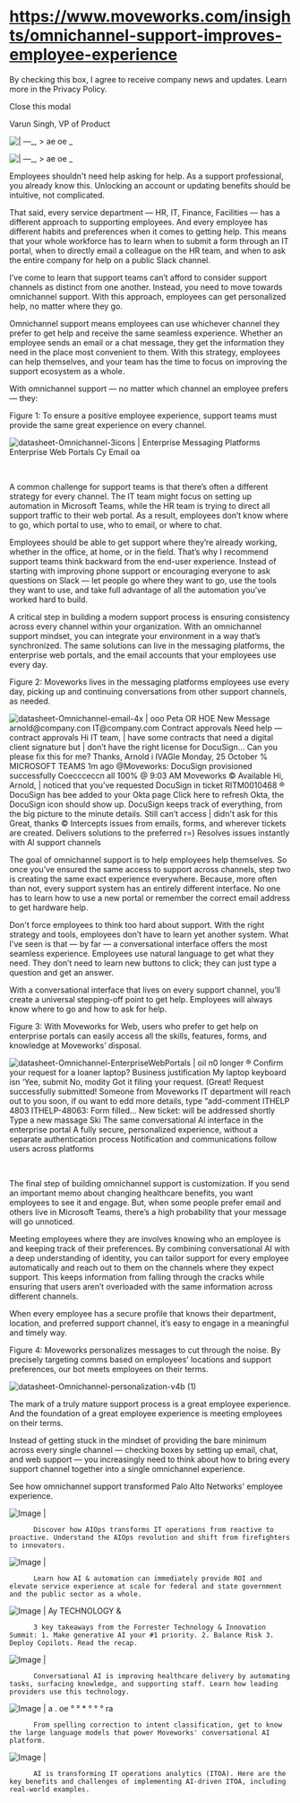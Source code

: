 # https://www.moveworks.com/insights/omnichannel-support-improves-employee-experience

By checking this box, I agree to receive company news and updates. Learn more in the Privacy Policy.







  Close this modal
  



Varun Singh, VP of Product


![ | —_, > ae oe _](https://www.moveworks.com/hubfs/mw-blog-illos-02copy.jpg)

![ | —_, > ae oe _](https://www.moveworks.com/hubfs/mw-blog-illos-02copy.jpg)

Employees shouldn't need help asking for help. As a support professional, you already know this. Unlocking an account or updating benefits should be intuitive, not complicated.

That said, every service department — HR, IT, Finance, Facilities — has a different approach to supporting employees. And every employee has different habits and preferences when it comes to getting help. This means that your whole workforce has to learn when to submit a form through an IT portal, when to directly email a colleague on the HR team, and when to ask the entire company for help on a public Slack channel.

I’ve come to learn that support teams can’t afford to consider support channels as distinct from one another. Instead, you need to move towards omnichannel support. With this approach, employees can get personalized help, no matter where they go.

Omnichannel support means employees can use whichever channel they prefer to get help and receive the same seamless experience. Whether an employee sends an email or a chat message, they get the information they need in the place most convenient to them. With this strategy, employees can help themselves, and your team has the time to focus on improving the support ecosystem as a whole.

With omnichannel support — no matter which channel an employee prefers — they:

Figure 1: To ensure a positive employee experience, support teams must provide the same great experience on every channel.

![datasheet-Omnichannel-3icons | Enterprise Messaging Platforms Enterprise Web Portals Cy Email oa](https://www.moveworks.com/hs-fs/hubfs/datasheet-Omnichannel-3icons.jpg)

 

A common challenge for support teams is that there’s often a different strategy for every channel. The IT team might focus on setting up automation in Microsoft Teams, while the HR team is trying to direct all support traffic to their web portal. As a result, employees don’t know where to go, which portal to use, who to email, or where to chat. 

Employees should be able to get support where they’re already working, whether in the office, at home, or in the field. That’s why I recommend support teams think backward from the end-user experience. Instead of starting with improving phone support or encouraging everyone to ask questions on Slack — let people go where they want to go, use the tools they want to use, and take full advantage of all the automation you’ve worked hard to build. 

A critical step in building a modern support process is ensuring consistency across every channel within your organization. With an omnichannel support mindset, you can integrate your environment in a way that’s synchronized. The same solutions can live in the messaging platforms, the enterprise web portals, and the email accounts that your employees use every day. 

Figure 2: Moveworks lives in the messaging platforms employees use every day, picking up and continuing conversations from other support channels, as needed.

![datasheet-Omnichannel-email-4x | ooo Peta OR HOE New Message arnold@company.con IT@company.com Contract approvals Need help — contract approvals Hi IT team, | have some contracts that need a digital client signature but | don’t have the right license for DocuSign... Can you please fix this for me? Thanks, Arnold i IVAGle Monday, 25 October % MICROSOFT TEAMS 1m ago @Moveworks: DocuSign provisioned successfully Coeccceccn all 100% @ 9:03 AM Moveworks © Available Hi, Arnold, | noticed that you’ve requested DocuSign in ticket RITM0010468 ® DocuSign has bee added to your Okta page Click here to refresh Okta, the DocuSign icon should show up. DocuSign keeps track of everything, from the big picture to the minute details. Still can’t access | didn't ask for this Great, thanks © Intercepts issues from emails, forms, and wherever tickets are created. Delivers solutions to the preferred r=) Resolves issues instantly with Al support channels](https://www.moveworks.com/hs-fs/hubfs/datasheet-Omnichannel-email-4x.jpg)

The goal of omnichannel support is to help employees help themselves. So once you’ve ensured the same access to support across channels, step two is creating the same exact experience everywhere. Because, more often than not, every support system has an entirely different interface. No one has to learn how to use a new portal or remember the correct email address to get hardware help.

Don't force employees to think too hard about support. With the right strategy and tools, employees don’t have to learn yet another system. What I've seen is that — by far — a conversational interface offers the most seamless experience. Employees use natural language to get what they need. They don’t need to learn new buttons to click; they can just type a question and get an answer.

With a conversational interface that lives on every support channel, you’ll create a universal stepping-off point to get help. Employees will always know where to go and how to ask for help.

Figure 3: With Moveworks for Web, users who prefer to get help on enterprise portals can easily access all the skills, features, forms, and knowledge at Moveworks’ disposal. 

![datasheet-Omnichannel-EnterpriseWebPortals | oil n0 longer ® Confirm your request for a loaner laptop? Business justification My laptop keyboard isn ‘Yee, submit No, modity Got it filing your request. (Great! Request successfully submitted! Someone from Moveworks IT department will reach out to you soon, if ou want to edd more details, type “add-comment ITHELP 4803 ITHELP-48063: Form filled... New ticket: will be addressed shortly Type a new massage Ski The same conversational Al interface in the enterprise portal A fully secure, personalized experience, without a separate authentication process Notification and communications follow users across platforms](https://www.moveworks.com/hs-fs/hubfs/datasheet-Omnichannel-EnterpriseWebPortals.jpg)

 

The final step of building omnichannel support is customization. If you send an important memo about changing healthcare benefits, you want employees to see it and engage. But, when some people prefer email and others live in Microsoft Teams, there’s a high probability that your message will go unnoticed. 

Meeting employees where they are involves knowing who an employee is and keeping track of their preferences. By combining conversational AI with a deep understanding of identity, you can tailor support for every employee automatically and reach out to them on the channels where they expect support. This keeps information from falling through the cracks while ensuring that users aren’t overloaded with the same information across different channels.  

When every employee has a secure profile that knows their department, location, and preferred support channel, it’s easy to engage in a meaningful and timely way.

Figure 4: Moveworks personalizes messages to cut through the noise. By precisely targeting comms based on employees’ locations and support preferences, our bot meets employees on their terms.

![datasheet-Omnichannel-personalization-v4b (1)](https://www.moveworks.com/hs-fs/hubfs/datasheet-Omnichannel-personalization-v4b%20(1).jpg?&name=datasheet-Omnichannel-personalization-v4b%20(1).jpg)

The mark of a truly mature support process is a great employee experience. And the foundation of a great employee experience is meeting employees on their terms.

Instead of getting stuck in the mindset of providing the bare minimum across every single channel — checking boxes by setting up email, chat, and web support — you increasingly need to think about how to bring every support channel together into a single omnichannel experience. 

See how omnichannel support transformed Palo Alto Networks' employee experience.

![Image | ](https://www.moveworks.com/hs-fs/hubfs/AIOps-featured-image.png)


          Discover how AIOps transforms IT operations from reactive to proactive. Understand the AIOps revolution and shift from firefighters to innovators.
        

![Image | ](https://www.moveworks.com/hs-fs/hubfs/Public-Sector-Convo-AI.png)


          Learn how AI & automation can immediately provide ROI and elevate service experience at scale for federal and state government and the public sector as a whole.
        

![Image | Ay TECHNOLOGY &](https://www.moveworks.com/hs-fs/hubfs/Forrester%20T%26I%20%281%29.png)


          3 key takeaways from the Forrester Technology & Innovation Summit: 1. Make generative AI your #1 priority. 2. Balance Risk 3. Deploy Copilots. Read the recap.
        

![Image | ](https://www.moveworks.com/hs-fs/hubfs/healthcare-test.png)


          Conversational AI is improving healthcare delivery by automating tasks, surfacing knowledge, and supporting staff. Learn how leading providers use this technology.
        

![Image | a . oe ° ° * ° ° ° ra](https://www.moveworks.com/hs-fs/hubfs/Moveworks_LLM_Feature.png)


          From spelling correction to intent classification, get to know the large language models that power Moveworks' conversational AI platform.
        

![Image | ](https://www.moveworks.com/hs-fs/hubfs/ITOA_feature.png)


          AI is transforming IT operations analytics (ITOA). Here are the key benefits and challenges of implementing AI-driven ITOA, including real-world examples.
        

